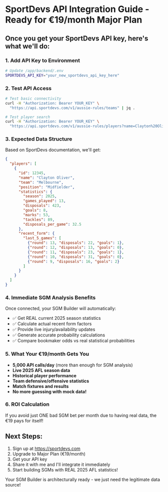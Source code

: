 # SportDevs API Integration Guide - Ready for €19/month Major Plan

## Once you get your SportDevs API key, here's what we'll do:

### 1. Add API Key to Environment
```bash
# Update /app/backend/.env
SPORTDEVS_API_KEY="your_new_sportdevs_api_key_here"
```

### 2. Test API Access
```bash
# Test basic connectivity
curl -H "Authorization: Bearer YOUR_KEY" \
  "https://api.sportdevs.com/v1/aussie-rules/teams" | jq .

# Test player search
curl -H "Authorization: Bearer YOUR_KEY" \
  "https://api.sportdevs.com/v1/aussie-rules/players?name=Clayton%20Oliver" | jq .
```

### 3. Expected Data Structure
Based on SportDevs documentation, we'll get:

```json
{
  "players": [
    {
      "id": 12345,
      "name": "Clayton Oliver",
      "team": "Melbourne",
      "position": "Midfielder",
      "statistics": {
        "season": 2025,
        "games_played": 13,
        "disposals": 423,
        "goals": 8,
        "marks": 53,
        "tackles": 89,
        "disposals_per_game": 32.5
      },
      "recent_form": {
        "last_5_games": [
          {"round": 13, "disposals": 22, "goals": 1},
          {"round": 12, "disposals": 13, "goals": 0},
          {"round": 11, "disposals": 23, "goals": 1},
          {"round": 10, "disposals": 31, "goals": 0},
          {"round": 9, "disposals": 16, "goals": 2}
        ]
      }
    }
  ]
}
```

### 4. Immediate SGM Analysis Benefits
Once connected, your SGM Builder will automatically:

- ✅ Get REAL current 2025 season statistics
- ✅ Calculate actual recent form factors
- ✅ Provide live injury/availability updates
- ✅ Generate accurate probability calculations
- ✅ Compare bookmaker odds vs real statistical probabilities

### 5. What Your €19/month Gets You
- **5,000 API calls/day** (more than enough for SGM analysis)
- **Live 2025 AFL season data**
- **Historical player performance**
- **Team defensive/offensive statistics**
- **Match fixtures and results**
- **No more guessing with mock data!**

### 6. ROI Calculation
If you avoid just ONE bad SGM bet per month due to having real data, the €19 pays for itself!

## Next Steps:
1. Sign up at https://sportdevs.com
2. Upgrade to Major Plan (€19/month)
3. Get your API key
4. Share it with me and I'll integrate it immediately
5. Start building SGMs with REAL 2025 AFL statistics!

Your SGM Builder is architecturally ready - we just need the legitimate data source!